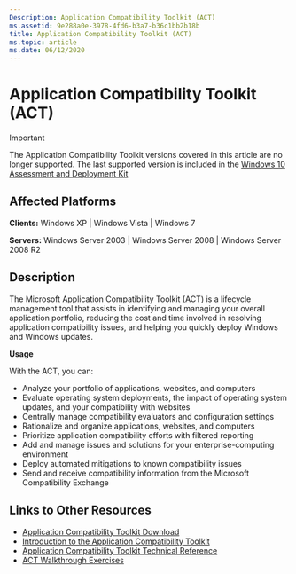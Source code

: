 ```yaml
---
Description: Application Compatibility Toolkit (ACT)
ms.assetid: 9e288a0e-3978-4fd6-b3a7-b36c1bb2b18b
title: Application Compatibility Toolkit (ACT)
ms.topic: article
ms.date: 06/12/2020
---
```


# Application Compatibility Toolkit (ACT)

> [!IMPORTANT]
> The Application Compatibility Toolkit versions covered in this article are no longer supported. The last supported version is included in the [Windows 10 Assessment and Deployment Kit](/archive/blogs/yongrhee/download-windows-10-assessment-and-deployment-kit-adk)

## Affected Platforms

**Clients:** Windows XP \| Windows Vista \| Windows 7  


**Servers:** Windows Server 2003 \| Windows Server 2008 \| Windows Server 2008 R2  


## Description

The Microsoft Application Compatibility Toolkit (ACT) is a lifecycle management tool that assists in identifying and managing your overall application portfolio, reducing the cost and time involved in resolving application compatibility issues, and helping you quickly deploy Windows and Windows updates.

**Usage**

With the ACT, you can:

-   Analyze your portfolio of applications, websites, and computers
-   Evaluate operating system deployments, the impact of operating system updates, and your compatibility with websites
-   Centrally manage compatibility evaluators and configuration settings
-   Rationalize and organize applications, websites, and computers
-   Prioritize application compatibility efforts with filtered reporting
-   Add and manage issues and solutions for your enterprise-computing environment
-   Deploy automated mitigations to known compatibility issues
-   Send and receive compatibility information from the Microsoft Compatibility Exchange

## Links to Other Resources

-   [Application Compatibility Toolkit Download](/archive/blogs/yongrhee/download-windows-10-assessment-and-deployment-kit-adk)
-   [Introduction to the Application Compatibility Toolkit](/previous-versions/windows/it-pro/windows-7/cc722367(v=ws.10))
-   [Application Compatibility Toolkit Technical Reference](/previous-versions/windows/it-pro/windows-7/cc749328(v=ws.10))
-   [ACT Walkthrough Exercises](/previous-versions/windows/it-pro/windows-7/cc766493(v=ws.10))

 

 